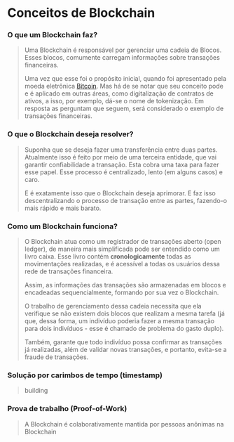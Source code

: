 # Conceitos de Blockchain

### O que um Blockchain faz?
> Uma Blockchain é responsável por gerenciar uma cadeia de Blocos.
> Esses blocos, comumente carregam informações sobre transações financeiras.
>
> Uma vez que esse foi o propósito inicial, quando foi apresentado pela moeda eletrônica [Bitcoin](https://bitcoin.org/bitcoin.pdf). Mas há de se notar que seu conceito pode e é aplicado em outras áreas, como digitalização de contratos de ativos, a isso, por exemplo, dá-se o nome de tokenização.
> Em resposta as perguntam que seguem, será considerado o exemplo de transações financeiras.
### O que o Blockchain deseja resolver?
> Suponha que se deseja fazer uma transferência entre duas partes. Atualmente isso é feito por meio de uma terceira entidade, que vai garantir confiabilidade a transação. Esta cobra uma taxa para fazer esse papel.
> Esse processo é centralizado, lento (em alguns casos) e caro.
>
> E é exatamente isso que o Blockchain deseja aprimorar. E faz isso descentralizando o processo de transação entre as partes, fazendo-o mais rápido e mais barato.

### Como um Blockchain funciona?
> O Blockchain atua como um registrador de transações aberto (open ledger), de maneira mais simplificada pode ser entendido como um livro caixa. Esse livro contém **cronologicamente** todas as movimentações realizadas, e é acessível a todas os usuários dessa rede de transações financeira.
>
> Assim, as informações das transações são armazenadas em blocos e encadeadas sequencialmente, formando por sua vez o Blockchain.
>
> O trabalho de gerenciamento dessa cadeia necessita que ela verifique se não existem dois blocos que realizam a mesma tarefa (já que, dessa forma, um indivíduo poderia fazer a mesma transação para dois indivíduos - esse é chamado de problema do gasto duplo).
>
> Também, garante que todo indivíduo possa confirmar as transações já realizadas, além de validar novas transações, e portanto, evita-se a fraude de transações.

### Solução por carimbos de tempo (timestamp)
> building
>
### Prova de trabalho (Proof-of-Work)
> A Blockchain é colaborativamente mantida por pessoas anônimas na Blockchain
